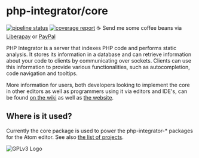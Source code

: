 # php-integrator/core
[![pipeline status](https://gitlab.com/php-integrator/core/badges/development/pipeline.svg)](https://gitlab.com/php-integrator/core/commits/development) [![coverage report](https://gitlab.com/php-integrator/core/badges/development/coverage.svg)](https://gitlab.com/php-integrator/core/commits/development) :coffee: Send me some coffee beans via [Liberapay](https://liberapay.com/Gert-dev/donate) or [PayPal](https://www.paypal.com/cgi-bin/webscr?cmd=_s-xclick&hosted_button_id=YKTNLZCRHMRTJ)

PHP Integrator is a server that indexes PHP code and performs static analysis. It stores its information in a database
and can retrieve information about your code to clients by communicating over sockets. Clients can use this information
to provide various functionalities, such as autocompletion, code navigation and tooltips.

More information for users, both developers looking to implement the core in other editors as well as programmers using it via editors and IDE's, can be found [on the wiki](https://gitlab.com/php-integrator/core/wikis/home) as well as [the website](https://php-integrator.github.io/).

## Where is it used?
Currently the core package is used to power the php-integrator-* packages for the Atom editor. See also
[the list of projects](https://github.com/php-integrator).

![GPLv3 Logo](https://gitlab.com/php-integrator/core/raw/793c93b0f69a5f4ba183f1dfff79f0c68d9bd010/resources/images/gpl_v3.png)

